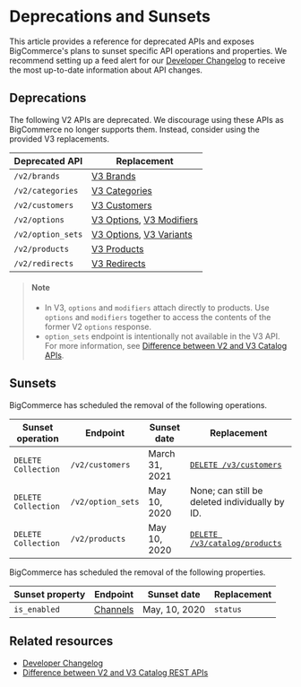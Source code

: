 # Deprecations and Sunsets



This article provides a reference for deprecated APIs and exposes BigCommerce's plans to sunset specific API operations and properties. We recommend setting up a feed alert for our [Developer Changelog](/changelog) to receive the most up-to-date information about API changes.

## Deprecations

The following V2 APIs are deprecated. We discourage using these APIs as BigCommerce no longer supports them. Instead, consider using the provided V3 replacements.

| Deprecated API | Replacement |
|-|-|
|`/v2/brands`| [V3 Brands](/api-reference/catalog/catalog-api/brands/getbrands)|
|`/v2/categories`| [V3 Categories](/api-reference/catalog/catalog-api/category/getcategories)|
|`/v2/customers`| [V3 Customers](/api-reference/customer-subscribers/v3-customers-api)|
|`/v2/options`| [V3 Options](/api-reference/catalog/catalog-api/product-options), [V3 Modifiers](/api-reference/catalog/catalog-api/product-modifiers) |
|`/v2/option_sets`|[V3 Options](/api-reference/catalog/catalog-api/product-options), [V3 Variants](/api-reference/catalog/catalog-api/product-variants)|
|`/v2/products `| [V3 Products](/api-reference/catalog/catalog-api/products/getproducts)|
|`/v2/redirects`|[V3 Redirects](/api-reference/storefront/redirects)|


<!-- theme: info -->

> #### Note
> * In V3, `options` and `modifiers` attach directly to products. Use `options` and `modifiers` together to access the contents of the former V2 `options` response.
> * `option_sets` endpoint is intentionally not available in the V3 API. For more information, see [Difference between V2 and V3 Catalog APIs](/api-docs/store-management/catalog/v2-vs-v3#difference-between-v2-and-v3-catalog-apis).



## Sunsets

BigCommerce has scheduled the removal of the following operations.

| Sunset operation | Endpoint | Sunset date | Replacement |
|-|-|-|-|
| `DELETE Collection` | `/v2/customers`| March 31, 2021| [`DELETE /v3/customers`](/api-reference/store-management/customers-v3/customers/customersdelete)|
| `DELETE Collection` | `/v2/option_sets`| May 10, 2020| None; can still be deleted individually by ID.|
| `DELETE Collection` | `/v2/products`| May 10, 2020| [`DELETE /v3/catalog/products`](/api-reference/store-management/catalog/products/deleteproducts)|

BigCommerce has scheduled the removal of the following properties.

| Sunset property | Endpoint | Sunset date | Replacement |
|-|-|-|-|
|`is_enabled`| [Channels](/api-reference/store-management/channels/channels/listchannels) | May, 10, 2020 | `status` |

## Related resources 

* [Developer Changelog](/changelog)
* [Difference between V2 and V3 Catalog REST APIs](/api-docs/store-management/catalog/v2-vs-v3)
